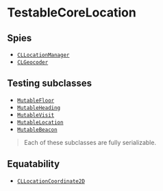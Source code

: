 TestableCoreLocation
====================


## Spies

* [`CLLocationManager`](Docs/CLLocationManagerSpies.md)
* [`CLGeocoder`](Docs/CLGeocoderSpies.md)


## Testing subclasses

* [`MutableFloor`](Docs/MutableFloor.md)
* [`MutableHeading`](Docs/MutableHeading.md)
* [`MutableVisit`](Docs/MutableVisit.md)
* [`MutableLocation`](Docs/MutableLocation.md)
* [`MutableBeacon`](Docs/MutableBeacon.md)

> Each of these subclasses are fully serializable.


## Equatability

* [`CLLocationCoordinate2D`](Docs/CLLocationCoordinate2D.md)
